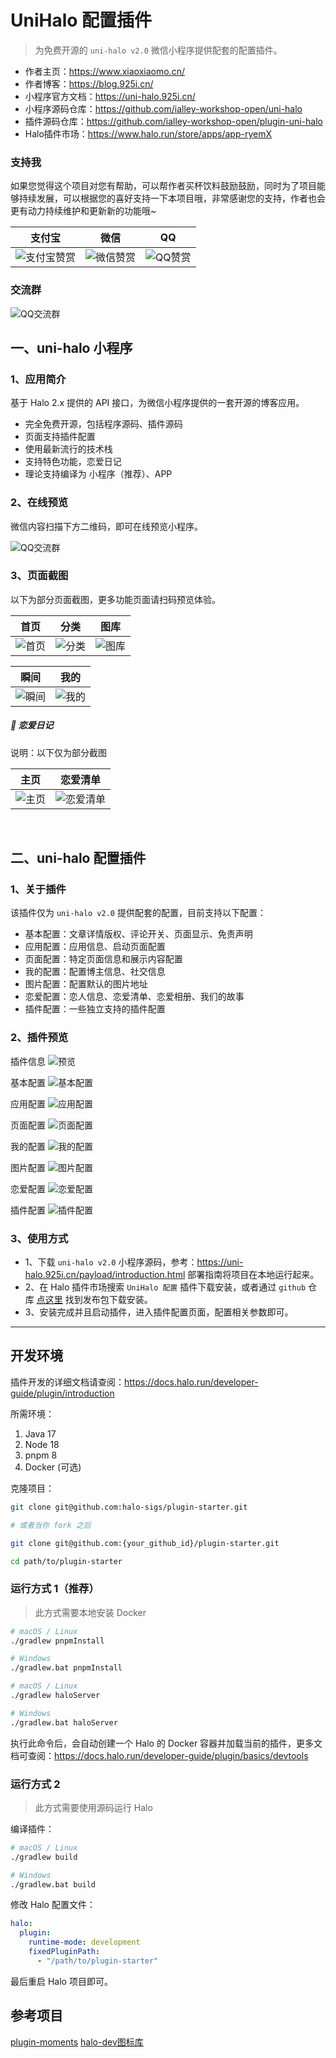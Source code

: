 # UniHalo 配置插件

> 为免费开源的 `uni-halo v2.0` 微信小程序提供配套的配置插件。

* 作者主页：https://www.xiaoxiaomo.cn/
* 作者博客：https://blog.925i.cn/ 
* 小程序官方文档：https://uni-halo.925i.cn/
* 小程序源码仓库：https://github.com/ialley-workshop-open/uni-halo
* 插件源码仓库：https://github.com/ialley-workshop-open/plugin-uni-halo
* Halo插件市场：https://www.halo.run/store/apps/app-ryemX


### 支持我

如果您觉得这个项目对您有帮助，可以帮作者买杯饮料鼓励鼓励，同时为了项目能够持续发展，可以根据您的喜好支持一下本项目哦，非常感谢您的支持，作者也会更有动力持续维护和更新新的功能哦~

|                支付宝												                 |                微信												                 |                QQ												                 |
|:----------------------------------------------:|:---------------------------------------------:|:---------------------------------------------:|
| ![支付宝赞赏](https://b.925i.cn/skm/zf_zfb_skm.png) | ![微信赞赏](https://b.925i.cn/skm/zf_wx_zsm.png)	 | ![QQ赞赏](https://b.925i.cn/skm/zf_qq_skm.png)	 |


### 交流群

![QQ交流群](https://blog.925i.cn/upload/qun.png)


## 一、uni-halo 小程序

### 1、应用简介

基于 Halo 2.x 提供的 API 接口，为微信小程序提供的一套开源的博客应用。

- 完全免费开源，包括程序源码、插件源码
- 页面支持插件配置
- 使用最新流行的技术栈 
- 支持特色功能，恋爱日记
- 理论支持编译为 小程序（推荐）、APP

### 2、在线预览

微信内容扫描下方二维码，即可在线预览小程序。

![QQ交流群](https://blog.925i.cn/upload/xiaochengxu.gif)



### 3、页面截图

以下为部分页面截图，更多功能页面请扫码预览体验。

|首页|分类|图库|
|:--:|:--:|:--:|
|![首页](https://blog.925i.cn/upload/39789CF4434C9CD6A6289D7209AF6EEF.jpg)|![分类](https://blog.925i.cn/upload/19CB6B66F40200045B6F572A9C28C5E8.jpg)|![图库](https://blog.925i.cn/upload/464F22FDB216CE802653A5F03BE34351.jpg)|

|瞬间|我的|
|:--:|:--:|
|![瞬间](https://blog.925i.cn/upload/41EE8ADBFAE709A483A6E5F814C6A6E4.jpg)|![我的](https://blog.925i.cn/upload/9AEFE8DA4671A3C7F20F76FF3F9D15C9.jpg)|


##### 📱 恋爱日记

说明：以下仅为部分截图

|主页|恋爱清单|
|:--:|:--:|
|![主页](https://uni-halo.925i.cn/assets/love_001.6bf8b4e9.jpg)|![恋爱清单](https://uni-halo.925i.cn/assets/love_002.a08bd8d6.jpg)|
<br/>

## 二、uni-halo 配置插件

###  1、关于插件
该插件仅为 `uni-halo v2.0` 提供配套的配置，目前支持以下配置：

- 基本配置：文章详情版权、评论开关、页面显示、免责声明
- 应用配置：应用信息、启动页面配置
- 页面配置：特定页面信息和展示内容配置
- 我的配置：配置博主信息、社交信息
- 图片配置：配置默认的图片地址
- 恋爱配置：恋人信息、恋爱清单、恋爱相册、我们的故事
- 插件配置：一些独立支持的插件配置

### 2、插件预览

插件信息
![预览](https://blog.925i.cn/upload/uni-halo-p-1.png)

基本配置
![基本配置](https://blog.925i.cn/upload/uni-halo-p-2.png)

应用配置
![应用配置](https://blog.925i.cn/upload/uni-halo-p-3.png)

页面配置
![页面配置](https://blog.925i.cn/upload/uni-halo-p-4.png)

我的配置
![我的配置](https://blog.925i.cn/upload/uni-halo-p-5.png)

图片配置
![图片配置](https://blog.925i.cn/upload/uni-halo-p-6.png)

恋爱配置
![恋爱配置](https://blog.925i.cn/upload/uni-halo-p-7.png)

插件配置
![插件配置](https://blog.925i.cn/upload/uni-halo-p-8.png)

### 3、使用方式

- 1、下载 `uni-halo v2.0` 小程序源码，参考：https://uni-halo.925i.cn/payload/introduction.html 部署指南将项目在本地运行起来。
- 2、在 Halo 插件市场搜索 `UniHalo 配置` 插件下载安装，或者通过 `github` 仓库 [点这里](https://github.com/ialley-workshop-open/plugin-uni-halo/releases) 找到发布包下载安装。
- 3、安装完成并且启动插件，进入插件配置页面，配置相关参数即可。


---

## 开发环境

插件开发的详细文档请查阅：<https://docs.halo.run/developer-guide/plugin/introduction>

所需环境：

1. Java 17
2. Node 18
3. pnpm 8
4. Docker (可选)

克隆项目：

```bash
git clone git@github.com:halo-sigs/plugin-starter.git

# 或者当你 fork 之后

git clone git@github.com:{your_github_id}/plugin-starter.git
```

```bash
cd path/to/plugin-starter
```

### 运行方式 1（推荐）

> 此方式需要本地安装 Docker

```bash
# macOS / Linux
./gradlew pnpmInstall

# Windows
./gradlew.bat pnpmInstall
```

```bash
# macOS / Linux
./gradlew haloServer

# Windows
./gradlew.bat haloServer
```

执行此命令后，会自动创建一个 Halo 的 Docker 容器并加载当前的插件，更多文档可查阅：<https://docs.halo.run/developer-guide/plugin/basics/devtools>

### 运行方式 2

> 此方式需要使用源码运行 Halo

编译插件：

```bash
# macOS / Linux
./gradlew build

# Windows
./gradlew.bat build
```

修改 Halo 配置文件：

```yaml
halo:
  plugin:
    runtime-mode: development
    fixedPluginPath:
      - "/path/to/plugin-starter"
```

最后重启 Halo 项目即可。


## 参考项目
[plugin-moments](https://github.com/halo-sigs/plugin-moments)
[halo-dev图标库](https://icon-sets.iconify.design/)
